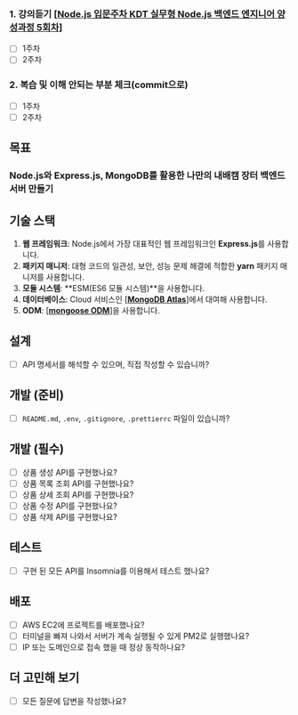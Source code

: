 ### 1. 강의듣기 [[Node.js 입문주차 KDT 실무형 Node.js 백엔드 엔지니어 양성과정 5회차](https://online.spartacodingclub.kr/enrolleds/663c9095a6c7fa6770693b3a/rounds/663af1f1090fb76be6a45e8f/roadmap)]

- [ ] 1주차
- [ ] 2주차

### 2. 복습 및 이해 안되는 부분 체크(commit으로)

- [ ] 1주차
- [ ] 2주차

## 목표

### Node.js와 Express.js, MongoDB를 활용한 나만의 내배캠 장터 백엔드 서버 만들기

## 기술 스택

1.  **웹 프레임워크**: Node.js에서 가장 대표적인 웹 프레임워크인 **Express.js**를 사용합니다.
2.  **패키지 매니저**: 대형 코드의 일관성, 보안, 성능 문제 해결에 적합한 **yarn** 패키지 매니저를 사용합니다.
3.  **모듈 시스템**: **ESM(ES6 모듈 시스템)**을 사용합니다.
4.  **데이터베이스**: Cloud 서비스인 [[**MongoDB Atlas**](https://www.mongodb.com/products/platform/cloud)]에서 대여해 사용합니다.
5.  **ODM**: [[**mongoose ODM**](https://mongoosejs.com/docs/guide.html)]을 사용합니다.

## 설계

- [ ] API 명세서를 해석할 수 있으며, 직접 작성할 수 있습니까?

## 개발 (준비)

- [ ] `README.md`, `.env`, `.gitignore`, `.prettierrc` 파일이 있습니까?

## 개발 (필수)

- [ ] 상품 생성 API를 구현했나요?
- [ ] 상품 목록 조회 API를 구현했나요?
- [ ] 상품 상세 조회 API를 구현했나요?
- [ ] 상품 수정 API를 구현했나요?
- [ ] 상품 삭제 API를 구현했나요?

## 테스트

- [ ] 구현 된 모든 API를 Insomnia를 이용해서 테스트 했나요?

## 배포

- [ ] AWS EC2에 프로젝트를 배포했나요?
- [ ] 터미널을 빠져 나와서 서버가 계속 실행될 수 있게 PM2로 실행했나요?
- [ ] IP 또는 도메인으로 접속 했을 때 정상 동작하나요?

## 더 고민해 보기

- [ ] 모든 질문에 답변을 작성했나요?

